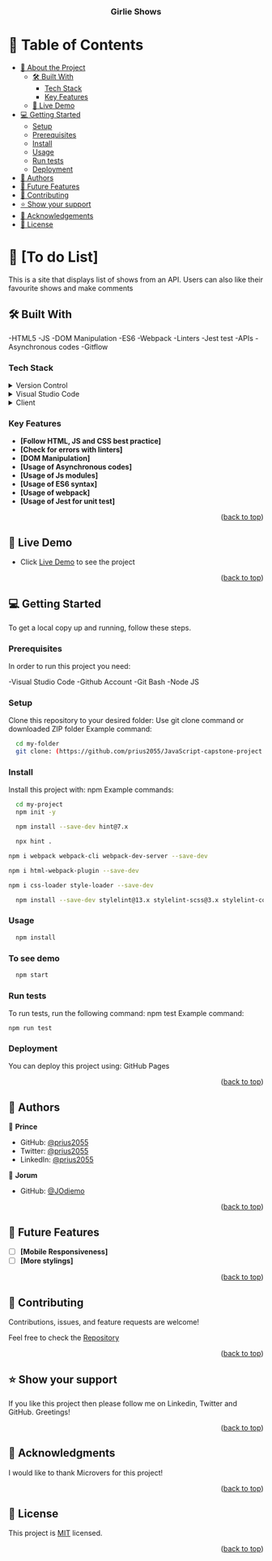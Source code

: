 <a name="readme-top"></a>

<div align="center">
  <br/>

  <h3><b>Girlie Shows</b></h3>

</div>

# 📗 Table of Contents

- [📖 About the Project](#about-project)
  - [🛠 Built With](#built-with)
    - [Tech Stack](#tech-stack)
    - [Key Features](#key-features)
  - [🚀 Live Demo](#live-demo)
- [💻 Getting Started](#getting-started)
  - [Setup](#setup)
  - [Prerequisites](#prerequisites)
  - [Install](#install)
  - [Usage](#usage)
  - [Run tests](#run-tests)
  - [Deployment](#deployment)
- [👥 Authors](#authors)
- [🔭 Future Features](#future-features)
- [🤝 Contributing](#contributing)
- [⭐️ Show your support](#support)
- [🙏 Acknowledgements](#acknowledgements)
- [📝 License](#license)

# 📖 [To do List] <a name="about-project"></a>

This is a site that displays list of shows from an API. Users can also like their favourite shows and make comments

## 🛠 Built With <a name="built-with"></a>

-HTML5
-JS
-DOM Manipulation
-ES6
-Webpack
-Linters
-Jest test
-APIs
-Asynchronous codes
-Gitflow

### Tech Stack <a name="tech-stack"></a>

<details>
  <summary>Version Control</summary>
  <ul>
    <li><a href="https://github.com/">GitHub & Gitflow</a></li>
  </ul>
</details>
<details>
  <summary>Visual Studio Code</summary>
  <ul>
    <li><a href="https://code.visualstudio.com">Visual Studio Code</a></li>
  </ul>
</details>
<details>
  <summary>Client</summary>
  <ul>
    <li><a href="https://html.com/html5/">HTML5</a></li>
    <li><a href="https://www.css3.com/">CSS</a></li>
    <li><a href="https://www.w3schools.com/js/">JavaScript</a></li>
    <li><a href="https://webpack.js.org/">Webpack</a></li>
    <li><a href="https://jestjs.io/docs/getting-started">Jest</a></li>
    <li><a href="https://developer.mozilla.org/en-US/docs/Web/API">APIs</a></li>
  </ul>
</details>
 
### Key Features <a name="key-features"></a>

- **[Follow HTML, JS and CSS best practice]**
- **[Check for errors with linters]**
- **[DOM Manipulation]**
- **[Usage of Asynchronous codes]**
- **[Usage of Js modules]**
- **[Usage of ES6 syntax]**
- **[Usage of webpack]**
- **[Usage of Jest for unit test]**

<p align="right">(<a href="#readme-top">back to top</a>)</p>

## 🚀 Live Demo <a name="live-demo"></a>

- Click [Live Demo](https://prius2055.github.io/leaderboard-project/) to see the project

<p align="right">(<a href="#readme-top">back to top</a>)</p>

## 💻 Getting Started <a name="getting-started"></a>

To get a local copy up and running, follow these steps.

### Prerequisites

In order to run this project you need:

-Visual Studio Code
-Github Account
-Git Bash
-Node JS

### Setup

Clone this repository to your desired folder:
Use git clone command or downloaded ZIP folder
Example command:

```sh
  cd my-folder
  git clone: (https://github.com/prius2055/JavaScript-capstone-project.git)
```

### Install

Install this project with: npm Example commands:

```sh
  cd my-project
  npm init -y
```

```sh
  npm install --save-dev hint@7.x
```

```sh
  npx hint .
```

```sh
npm i webpack webpack-cli webpack-dev-server --save-dev
```

```sh
npm i html-webpack-plugin --save-dev
```

```sh
npm i css-loader style-loader --save-dev
```

```sh
  npm install --save-dev stylelint@13.x stylelint-scss@3.x stylelint-config-standard@21.x stylelint-csstree-validator@1.x
```

### Usage

```sh
  npm install
```

### To see demo

```sh
  npm start
```

### Run tests

To run tests, run the following command: npm test
Example command:

```
npm run test

```

### Deployment

You can deploy this project using:
GitHub Pages

<p align="right">(<a href="#readme-top">back to top</a>)</p>

## 👥 Authors <a name="authors"></a>

👤 **Prince**

- GitHub: [@prius2055](https://github.com/prius2055)
- Twitter: [@prius2055](https://www.twitter.com/prius2055)
- LinkedIn: [@prius2055](https://www.linkedin.com/prius2055)

👤 **Jorum**

- GitHub: [@JOdiemo](https://github.com/JOdiemo)

<p align="right">(<a href="#readme-top">back to top</a>)</p>

## 🔭 Future Features <a name="future-features"></a>

- [ ] **[Mobile Responsiveness]**
- [ ] **[More stylings]**

<p align="right">(<a href="#readme-top">back to top</a>)</p>

## 🤝 Contributing <a name="contributing"></a>

Contributions, issues, and feature requests are welcome!

Feel free to check the [Repository](https://github.com/prius2055/to-do-list)

<p align="right">(<a href="#readme-top">back to top</a>)</p>

## ⭐️ Show your support <a name="support"></a>

If you like this project then please follow me on Linkedin, Twitter and GitHub. Greetings!

<p align="right">(<a href="#readme-top">back to top</a>)</p>

## 🙏 Acknowledgments <a name="acknowledgements"></a>

I would like to thank Microvers for this project!

<p align="right">(<a href="#readme-top">back to top</a>)</p>

## 📝 License <a name="license"></a>

This project is [MIT](./MIT.md) licensed.

<p align="right">(<a href="#readme-top">back to top</a>)</p
